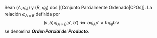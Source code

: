 Sean $(A,⩽_A)$ y $(B,⩽_B)$ dos [[Conjunto Parcialmente Ordenado|CPOs]]. La relación $⩽_{A×B}$ definida por $$(a,b)⩽_{A×B}(a',b')⇔a⩽_Aa'∧b⩽_Bb'∧$$
se denomina ***Orden Parcial del Producto***.

